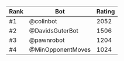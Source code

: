 Rank|Bot|Rating
---|---|---
#1|@colinbot|2052
#2|@DavidsGuterBot|1506
#3|@pawnrobot|1204
#4|@MinOpponentMoves|1024

